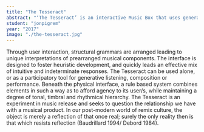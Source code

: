 ```yaml
---
title: "The Tesseract"
abstract: "‘The Tesseract’ is an interactive Music Box that uses generative techniques to sequence the playback of pre-recorded elements of a musical corpus."
student: "jonpigrem"
year: "2017"
image: "./the-tesseract.jpg"
---
```

Through user interaction, structural grammars are arranged leading to unique interpretations of prearranged musical components. The interface is designed to foster heuristic development, and quickly leads an effective mix of intuitive and indeterminate responses. The Tesseract can be used alone, or as a participatory tool for generative listening, composition or performance.
Beneath the physical interface, a rule based system combines elements in such a way as to afford agency to its user/s, while maintaining a degree of tonal, timbral and rhythmical hierarchy.
The Tesseract is an experiment in music release and seeks to question the relationship we have with a musical product. In our post-modern world of remix culture, the object is merely a reflection of that once real; surely the only reality then is that which resists reflection (Baudrillard 1994/ Debord 1984).